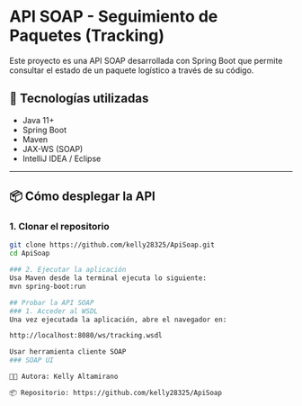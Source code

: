 # API SOAP - Seguimiento de Paquetes (Tracking)

Este proyecto es una API SOAP desarrollada con Spring Boot que permite consultar el estado de un paquete logístico a través de su código.

## 🚀 Tecnologías utilizadas

- Java 11+
- Spring Boot
- Maven
- JAX-WS (SOAP)
- IntelliJ IDEA / Eclipse

---

## 📦 Cómo desplegar la API

### 1. Clonar el repositorio
```bash
git clone https://github.com/kelly28325/ApiSoap.git
cd ApiSoap

### 2. Ejecutar la aplicación
Usa Maven desde la terminal ejecuta lo siguiente:
mvn spring-boot:run

## Probar la API SOAP
### 1. Acceder al WSDL
Una vez ejecutada la aplicación, abre el navegador en:

http://localhost:8080/ws/tracking.wsdl

Usar herramienta cliente SOAP
### SOAP UI

🧑‍💻 Autora: Kelly Altamirano

📦 Repositorio: https://github.com/kelly28325/ApiSoap

